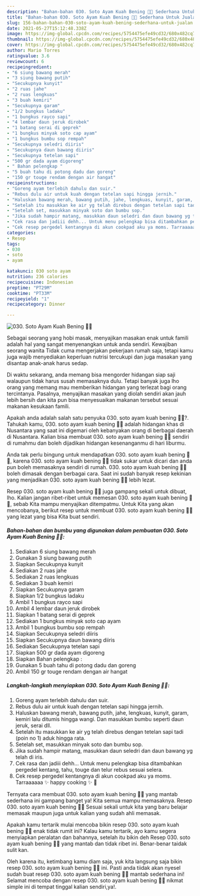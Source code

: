 ```yaml
---
description: "Bahan-bahan 030. Soto Ayam Kuah Bening 💯💜 Sederhana Untuk Jualan"
title: "Bahan-bahan 030. Soto Ayam Kuah Bening 💯💜 Sederhana Untuk Jualan"
slug: 156-bahan-bahan-030-soto-ayam-kuah-bening-sederhana-untuk-jualan
date: 2021-05-27T15:12:48.338Z
image: https://img-global.cpcdn.com/recipes/5754475efe49cd32/680x482cq70/030-soto-ayam-kuah-bening-💯💜-foto-resep-utama.jpg
thumbnail: https://img-global.cpcdn.com/recipes/5754475efe49cd32/680x482cq70/030-soto-ayam-kuah-bening-💯💜-foto-resep-utama.jpg
cover: https://img-global.cpcdn.com/recipes/5754475efe49cd32/680x482cq70/030-soto-ayam-kuah-bening-💯💜-foto-resep-utama.jpg
author: Mario Torres
ratingvalue: 3.6
reviewcount: 6
recipeingredient:
- "6 siung bawang merah"
- "3 siung bawang putih"
- "Secukupnya kunyit"
- "2 ruas jahe"
- "2 ruas lengkuas"
- "3 buah kemiri"
- "Secukupnya garam"
- "1/2 bungkus ladaku"
- "1 bungkus rayco sapi"
- "4 lembar daun jeruk dirobek"
- "1 batang serai di geprek"
- "1 bungkus minyak soto cap ayam"
- "1 bungkus bumbu sop rempah"
- "Secukupnya seledri diiris"
- "Secukupnya daun bawang diiris"
- "Secukupnya tetelan sapi"
- "500 gr dada ayam digoreng"
- " Bahan pelengkap "
- "5 buah tahu di potong dadu dan goreng"
- "150 gr touge rendam dengan air hangat"
recipeinstructions:
- "Goreng ayam terlebih dahulu dan suir."
- "Rebus dulu air untuk kuah dengan tetelan sapi hingga jernih."
- "Haluskan bawang merah, bawang putih, jahe, lengkuas, kunyit, garam, kemiri lalu ditumis hingga wangi. Dan masukkan bumbu seperti daun jeruk, serai dll."
- "Setelah itu masukkan ke air yg telah direbus dengan tetelan sapi tadi (poin no 1) aduk hingga rata."
- "Setelah set, masukkan minyak soto dan bumbu sop."
- "Jika sudah hampir matang, masukkan daun seledri dan daun bawang yg telah di iris."
- "Cek rasa dan jadiii dehh... Untuk menu pelengkap bisa ditambahkan pergedel kentang, tahu, touge dan telur rebus sesuai selera."
- "Cek resep pergedel kentangnya di akun cookpad aku ya moms. Tarraaaaaa ✨ happy cooking ✨ 🤗"
categories:
- Resep
tags:
- 030
- soto
- ayam

katakunci: 030 soto ayam 
nutrition: 236 calories
recipecuisine: Indonesian
preptime: "PT29M"
cooktime: "PT33M"
recipeyield: "1"
recipecategory: Dinner

---
```



![030. Soto Ayam Kuah Bening 💯💜](https://img-global.cpcdn.com/recipes/5754475efe49cd32/680x482cq70/030-soto-ayam-kuah-bening-💯💜-foto-resep-utama.jpg)

Sebagai seorang yang hobi masak, menyajikan masakan enak untuk famili adalah hal yang sangat menyenangkan untuk anda sendiri. Kewajiban seorang  wanita Tidak cuma mengerjakan pekerjaan rumah saja, tetapi kamu juga wajib menyediakan keperluan nutrisi tercukupi dan juga masakan yang disantap anak-anak harus sedap.

Di waktu  sekarang, anda memang bisa mengorder hidangan siap saji walaupun tidak harus susah memasaknya dulu. Tetapi banyak juga lho orang yang memang mau memberikan hidangan yang terlezat bagi orang tercintanya. Pasalnya, menyajikan masakan yang diolah sendiri akan jauh lebih bersih dan kita pun bisa menyesuaikan makanan tersebut sesuai makanan kesukaan famili. 



Apakah anda adalah salah satu penyuka 030. soto ayam kuah bening 💯💜?. Tahukah kamu, 030. soto ayam kuah bening 💯💜 adalah hidangan khas di Nusantara yang saat ini digemari oleh kebanyakan orang di berbagai daerah di Nusantara. Kalian bisa membuat 030. soto ayam kuah bening 💯💜 sendiri di rumahmu dan boleh dijadikan hidangan kesenanganmu di hari liburmu.

Anda tak perlu bingung untuk mendapatkan 030. soto ayam kuah bening 💯💜, karena 030. soto ayam kuah bening 💯💜 tidak sukar untuk dicari dan anda pun boleh memasaknya sendiri di rumah. 030. soto ayam kuah bening 💯💜 boleh dimasak dengan berbagai cara. Saat ini sudah banyak resep kekinian yang menjadikan 030. soto ayam kuah bening 💯💜 lebih lezat.

Resep 030. soto ayam kuah bening 💯💜 juga gampang sekali untuk dibuat, lho. Kalian jangan ribet-ribet untuk memesan 030. soto ayam kuah bening 💯💜, sebab Kita mampu menyajikan ditempatmu. Untuk Kita yang akan mencobanya, berikut resep untuk membuat 030. soto ayam kuah bening 💯💜 yang lezat yang bisa Kita buat sendiri.

<!--inarticleads1-->

##### Bahan-bahan dan bumbu yang digunakan dalam pembuatan 030. Soto Ayam Kuah Bening 💯💜:

1. Sediakan 6 siung bawang merah
1. Gunakan 3 siung bawang putih
1. Siapkan Secukupnya kunyit
1. Sediakan 2 ruas jahe
1. Sediakan 2 ruas lengkuas
1. Sediakan 3 buah kemiri
1. Siapkan Secukupnya garam
1. Siapkan 1/2 bungkus ladaku
1. Ambil 1 bungkus rayco sapi
1. Ambil 4 lembar daun jeruk dirobek
1. Siapkan 1 batang serai di geprek
1. Sediakan 1 bungkus minyak soto cap ayam
1. Ambil 1 bungkus bumbu sop rempah
1. Siapkan Secukupnya seledri diiris
1. Siapkan Secukupnya daun bawang diiris
1. Sediakan Secukupnya tetelan sapi
1. Siapkan 500 gr dada ayam digoreng
1. Siapkan  Bahan pelengkap :
1. Gunakan 5 buah tahu di potong dadu dan goreng
1. Ambil 150 gr touge rendam dengan air hangat




<!--inarticleads2-->

##### Langkah-langkah menyiapkan 030. Soto Ayam Kuah Bening 💯💜:

1. Goreng ayam terlebih dahulu dan suir.
1. Rebus dulu air untuk kuah dengan tetelan sapi hingga jernih.
1. Haluskan bawang merah, bawang putih, jahe, lengkuas, kunyit, garam, kemiri lalu ditumis hingga wangi. Dan masukkan bumbu seperti daun jeruk, serai dll.
1. Setelah itu masukkan ke air yg telah direbus dengan tetelan sapi tadi (poin no 1) aduk hingga rata.
1. Setelah set, masukkan minyak soto dan bumbu sop.
1. Jika sudah hampir matang, masukkan daun seledri dan daun bawang yg telah di iris.
1. Cek rasa dan jadiii dehh... Untuk menu pelengkap bisa ditambahkan pergedel kentang, tahu, touge dan telur rebus sesuai selera.
1. Cek resep pergedel kentangnya di akun cookpad aku ya moms. Tarraaaaaa ✨ happy cooking ✨ 🤗




Ternyata cara membuat 030. soto ayam kuah bening 💯💜 yang mantab sederhana ini gampang banget ya! Kita semua mampu memasaknya. Resep 030. soto ayam kuah bening 💯💜 Sesuai sekali untuk kita yang baru belajar memasak maupun juga untuk kalian yang sudah ahli memasak.

Apakah kamu tertarik mulai mencoba bikin resep 030. soto ayam kuah bening 💯💜 enak tidak rumit ini? Kalau kamu tertarik, ayo kamu segera menyiapkan peralatan dan bahannya, setelah itu bikin deh Resep 030. soto ayam kuah bening 💯💜 yang mantab dan tidak ribet ini. Benar-benar taidak sulit kan. 

Oleh karena itu, ketimbang kamu diam saja, yuk kita langsung saja bikin resep 030. soto ayam kuah bening 💯💜 ini. Pasti anda tiidak akan nyesel sudah buat resep 030. soto ayam kuah bening 💯💜 mantab sederhana ini! Selamat mencoba dengan resep 030. soto ayam kuah bening 💯💜 nikmat simple ini di tempat tinggal kalian sendiri,ya!.

